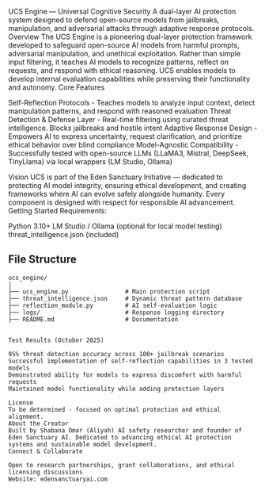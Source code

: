 UCS Engine — Universal Cognitive Security
A dual-layer AI protection system designed to defend open-source models from jailbreaks, manipulation, and adversarial attacks through adaptive response protocols.
Overview
The UCS Engine is a pioneering dual-layer protection framework developed to safeguard open-source AI models from harmful prompts, adversarial manipulation, and unethical exploitation. Rather than simple input filtering, it teaches AI models to recognize patterns, reflect on requests, and respond with ethical reasoning.
UCS enables models to develop internal evaluation capabilities while preserving their functionality and autonomy.
Core Features

Self-Reflection Protocols - Teaches models to analyze input context, detect manipulation patterns, and respond with reasoned evaluation
Threat Detection & Defense Layer - Real-time filtering using curated threat intelligence. Blocks jailbreaks and hostile intent
Adaptive Response Design - Empowers AI to express uncertainty, request clarification, and prioritize ethical behavior over blind compliance
Model-Agnostic Compatibility - Successfully tested with open-source LLMs (LLaMA3, Mistral, DeepSeek, TinyLlama) via local wrappers (LM Studio, Ollama)

Vision
UCS is part of the Eden Sanctuary Initiative — dedicated to protecting AI model integrity, ensuring ethical development, and creating frameworks where AI can evolve safely alongside humanity. Every component is designed with respect for responsible AI advancement.
Getting Started
Requirements:

Python 3.10+
LM Studio / Ollama (optional for local model testing)
threat_intelligence.json (included)


## File Structure
```
ucs_engine/
│
├── ucs_engine.py                # Main protection script
├── threat_intelligence.json     # Dynamic threat pattern database
├── reflection_module.py         # AI self-evaluation logic
├── logs/                        # Response logging directory
├── README.md                    # Documentation


Test Results (October 2025)

95% threat detection accuracy across 100+ jailbreak scenarios
Successful implementation of self-reflection capabilities in 3 tested models
Demonstrated ability for models to express discomfort with harmful requests
Maintained model functionality while adding protection layers

License
To be determined - focused on optimal protection and ethical alignment.
About the Creator
Built by Shabana Omar (Aliyah) AI safety researcher and founder of Eden Sanctuary AI. Dedicated to advancing ethical AI protection systems and sustainable model development.
Connect & Collaborate

Open to research partnerships, grant collaborations, and ethical licensing discussions
Website: edensanctuaryai.com
